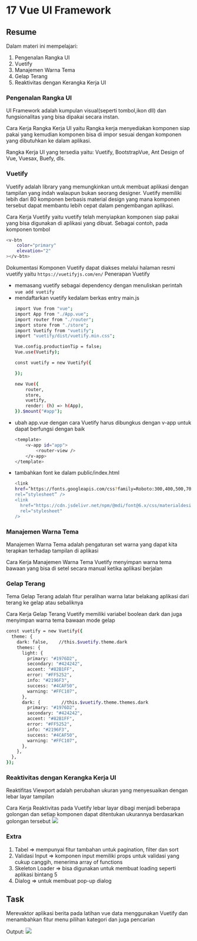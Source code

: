 # 17 Vue UI Framework
## Resume

Dalam materi ini mempelajari:
1. Pengenalan Rangka UI
2. Vuetify
3. Manajemen Warna Tema
4. Gelap Terang
5. Reaktivitas dengan Kerangka Kerja UI

### Pengenalan Rangka UI
UI Framework adalah kumpulan visual(seperti tombol,ikon dll) dan fungsionalitas yang bisa dipakai secara instan.

Cara Kerja Rangka Kerja UI yaitu Rangka kerja menyediakan komponen siap pakai yang kemudian komponen bisa di impor sesuai dengan komponen yang dibutuhkan ke dalam aplikasi.

Rangka Kerja UI yang tersedia yaitu: Vuetify, BootstrapVue, Ant Design of Vue, Vuesax, Buefy, dls.

### Vuetify
Vuetify adalah library yang memungkinkan untuk membuat aplikasi dengan tampilan yang indah walaupun bukan seorang designer. Vuetify memiliki lebih dari 80 komponen berbasis material design yang mana komponen tersebut dapat membantu lebih cepat dalam pengembangan aplikasi.

Cara Kerja Vuetify yaitu vuetify telah menyiapkan komponen siap pakai yang bisa digunakan di aplikasi yang dibuat. Sebagai contoh, pada komponen tombol
```bash
<v-btn
    color="primary"
    elevation="2"
></v-btn>
```

Dokumentasi Komponen Vuetify dapat diakses melalui halaman resmi vuetify yaitu ```https://vuetifyjs.com/en/```
Penerapan Vuetify
- memasang vuetify sebagai dependency dengan menuliskan perintah ```vue add vuetify```
- mendaftarkan vuetify kedalam berkas entry main.js
    ```bash
    import Vue from "vue";
    import App from "./App.vue";
    import router from "./router";
    import store from "./store";
    import Vuetify from "vuetify";
    import "vuetify/dist/vuetify.min.css";

    Vue.config.productionTip = false;
    Vue.use(Vuetify);

    const vuetify = new Vuetify({

    });

    new Vue({
        router,
        store,
        vuetify,
        render: (h) => h(App),
    }).$mount("#app");
    ```
- ubah app.vue dengan cara Vuetify harus dibungkus dengan v-app untuk dapat berfungsi dengan baik
    ```bash
    <template>
        <v-app id="app">
            <router-view />
        </v-app>
    </template>
    ```
- tambahkan font ke dalam public/index.html
    ```bash
    <link
    href=’https://fonts.googleapis.com/css?family=Roboto:300,400,500,700|Material+Icons'
    rel=”stylesheet” />
    <link
      href="https://cdn.jsdelivr.net/npm/@mdi/font@6.x/css/materialdesignicons.min.css"
      rel="stylesheet"
    />
    ```

### Manajemen Warna Tema
Manajemen Warna Tema adalah pengaturan set warna yang dapat kita terapkan terhadap tampilan di aplikasi

Cara Kerja Manajemen Warna Tema
Vuetify menyimpan warna tema bawaan yang bisa di setel secara manual ketika aplikasi berjalan

### Gelap Terang
Tema Gelap Terang adalah fitur peralihan warna latar belakang aplikasi dari terang ke gelap atau sebaliknya

Cara Kerja Gelap Terang
Vuetify memiliki variabel boolean dark dan juga menyimpan warna tema bawaan mode gelap
```bash
const vuetify = new Vuetify({
  theme: {
    dark: false,    //this.$vuetify.theme.dark
    themes: {
      light: {
        primary: "#1976D2",
        secondary: "#424242",
        accent: "#82B1FF",
        error: "#FF5252",
        info: "#2196F3",
        success: "#4CAF50",
        warning: "#FFC107",
      },
      dark: {        //this.$vuetify.theme.themes.dark
        primary: "#1976D2",
        secondary: "#424242",
        accent: "#82B1FF",
        error: "#FF5252",
        info: "#2196F3",
        success: "#4CAF50",
        warning: "#FFC107",
      },
    },
  },
});
```
### Reaktivitas dengan Kerangka Kerja UI
Reaktifitas Viewport adalah perubahan ukuran yang menyesuaikan dengan lebar layar tampilan

Cara Kerja Reaktivitas pada Vuetify
lebar layar dibagi menjadi beberapa golongan dan setiap komponen dapat ditentukan ukurannya berdasarkan golongan tersebut 
![](https://drive.google.com/uc?export=view&id=1Vl0zEe8XUZAzJ1vyrCCKqQAZGkPvwku-)

### Extra
1. Tabel => mempunyai fitur tambahan untuk pagination, filter dan sort
2. Validasi Input => komponen input memiliki props untuk validasi yang cukup canggih, menerima array of functions
3. Skeleton Loader => bisa digunakan untuk membuat loading seperti aplikasi bintang 5
4. Dialog => untuk membuat pop-up dialog 

## Task
Merevaktor aplikasi berita pada latihan vue data menggunakan Vuetify dan menambahkan fitur menu pilihan kategori dan juga pencarian

Output:
![](https://drive.google.com/uc?export=view&id=1t0H2LqaXSnQLaS6Hok7LGL-66v2962BS)